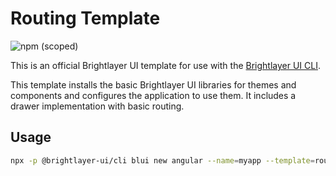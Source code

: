 # Routing Template

![npm (scoped)](https://img.shields.io/npm/v/@brightlayer-ui/angular-template-routing?color=%23007bc1&label=%40brightlayer-ui%2Fangular-template-routing)

This is an official Brightlayer UI template for use with the [Brightlayer UI CLI](https://www.npmjs.com/package/@brightlayer-ui/cli).

This template installs the basic Brightlayer UI libraries for themes and components and configures the application to use them. It includes a drawer implementation with basic routing.

## Usage

```sh
npx -p @brightlayer-ui/cli blui new angular --name=myapp --template=routing
```
